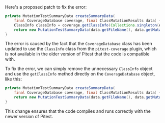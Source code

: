 Here's a proposed patch to fix the error:
```java
private MutationTestSummaryData createSummaryData(
    final CoverageDatabase coverage, final ClassMutationResults data) {
    ClassInfo classInfo = coverage.getClassInfo(Collections.singleton(data.getMutatedClass()));
    return new MutationTestSummaryData(data.getFileName(), data.getMutations(), classInfo);
}
```
The error is caused by the fact that the `CoverageDatabase` class has been updated to use the `ClassInfo` class from the `pitest-coverage` plugin, which is not available in the older version of Pitest that the code is compatible with.

To fix the error, we can simply remove the unnecessary `ClassInfo` object and use the `getClassInfo` method directly on the `CoverageDatabase` object, like this:
```java
private MutationTestSummaryData createSummaryData(
    final CoverageDatabase coverage, final ClassMutationResults data) {
    return new MutationTestSummaryData(data.getFileName(), data.getMutations(), coverage.getClassInfo(data.getMutatedClass()));
}
```
This change ensures that the code compiles and runs correctly with the newer version of Pitest.